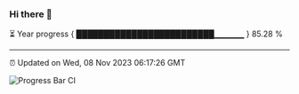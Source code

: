 ### Hi there 👋

⏳ Year progress { █████████████████████████▁▁▁▁▁ } 85.28 %

---

⏰ Updated on Wed, 08 Nov 2023 06:17:26 GMT

![Progress Bar CI](https://github.com/liununu/liununu/workflows/Progress%20Bar%20CI/badge.svg)
